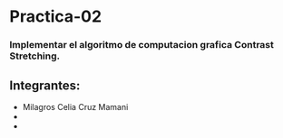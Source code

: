 # Practica-02

### Implementar el algoritmo de computacion grafica Contrast Stretching.

## Integrantes:

* Milagros Celia Cruz Mamani
*
*
